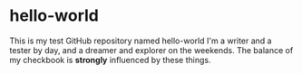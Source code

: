 # hello-world
This is my test GitHub repository named hello-world
I'm a writer and a tester by day, and a dreamer and explorer on the weekends.
The balance of my checkbook is <b>strongly</b> influenced by these things.
